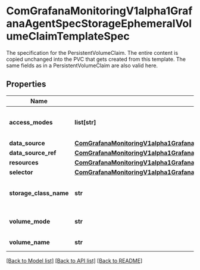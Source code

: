 # ComGrafanaMonitoringV1alpha1GrafanaAgentSpecStorageEphemeralVolumeClaimTemplateSpec

The specification for the PersistentVolumeClaim. The entire content is copied unchanged into the PVC that gets created from this template. The same fields as in a PersistentVolumeClaim are also valid here.
## Properties
Name | Type | Description | Notes
------------ | ------------- | ------------- | -------------
**access_modes** | **list[str]** | accessModes contains the desired access modes the volume should have. More info: https://kubernetes.io/docs/concepts/storage/persistent-volumes#access-modes-1 | [optional] 
**data_source** | [**ComGrafanaMonitoringV1alpha1GrafanaAgentSpecStorageEphemeralVolumeClaimTemplateSpecDataSource**](ComGrafanaMonitoringV1alpha1GrafanaAgentSpecStorageEphemeralVolumeClaimTemplateSpecDataSource.md) |  | [optional] 
**data_source_ref** | [**ComGrafanaMonitoringV1alpha1GrafanaAgentSpecStorageEphemeralVolumeClaimTemplateSpecDataSourceRef**](ComGrafanaMonitoringV1alpha1GrafanaAgentSpecStorageEphemeralVolumeClaimTemplateSpecDataSourceRef.md) |  | [optional] 
**resources** | [**ComGrafanaMonitoringV1alpha1GrafanaAgentSpecStorageEphemeralVolumeClaimTemplateSpecResources**](ComGrafanaMonitoringV1alpha1GrafanaAgentSpecStorageEphemeralVolumeClaimTemplateSpecResources.md) |  | [optional] 
**selector** | [**ComGrafanaMonitoringV1alpha1GrafanaAgentSpecStorageEphemeralVolumeClaimTemplateSpecSelector**](ComGrafanaMonitoringV1alpha1GrafanaAgentSpecStorageEphemeralVolumeClaimTemplateSpecSelector.md) |  | [optional] 
**storage_class_name** | **str** | storageClassName is the name of the StorageClass required by the claim. More info: https://kubernetes.io/docs/concepts/storage/persistent-volumes#class-1 | [optional] 
**volume_mode** | **str** | volumeMode defines what type of volume is required by the claim. Value of Filesystem is implied when not included in claim spec. | [optional] 
**volume_name** | **str** | volumeName is the binding reference to the PersistentVolume backing this claim. | [optional] 

[[Back to Model list]](../README.md#documentation-for-models) [[Back to API list]](../README.md#documentation-for-api-endpoints) [[Back to README]](../README.md)


